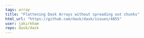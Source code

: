 ```yaml
---
tags: array
title: "Flattening Dask Arrays without spreading out chunks"
html_url: "https://github.com/dask/dask/issues/4855"
user: jakirkham
repo: dask/dask
---
```


